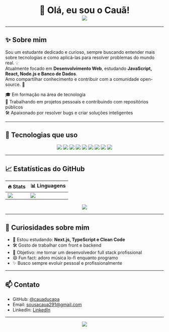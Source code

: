 <h1 align="center">🌄 Olá, eu sou o Cauã! <br> 
<img src="https://readme-typing-svg.herokuapp.com?font=Fira+Code&size=25&pause=1000&center=true&width=440&lines=Desenvolvedor+em+Construção;Apaixonado+por+tecnologia+%F0%9F%A7%91%E2%80%8D%F0%9F%92%BB;Em+constante+aprendizado+%E2%9C%A8" />
</h1>

---

## ✨ Sobre mim

Sou um estudante dedicado e curioso, sempre buscando entender mais sobre tecnologias e como aplicá-las para resolver problemas do mundo real. 💡  
Atualmente focado em **Desenvolvimento Web**, estudando **JavaScript, React, Node.js e Banco de Dados**.  
Amo compartilhar conhecimento e contribuir com a comunidade open-source. 🧠  

🎓 Em formação na área de tecnologia  
💼 Trabalhando em projetos pessoais e contribuindo com repositórios públicos  
🛠️ Apaixonado por resolver bugs e criar soluções inteligentes

---

## 🚀 Tecnologias que uso

<div align="center">
  <img src="https://img.shields.io/badge/HTML5-e34c26?style=for-the-badge&logo=html5&logoColor=white"/>
  <img src="https://img.shields.io/badge/CSS3-264de4?style=for-the-badge&logo=css3&logoColor=white"/>
  <img src="https://img.shields.io/badge/Bootstrap-563d7c?style=for-the-badge&logo=bootstrap&logoColor=white"/>
  <img src="https://img.shields.io/badge/JavaScript-F7DF1E?style=for-the-badge&logo=javascript&logoColor=black"/>
  <img src="https://img.shields.io/badge/Node.js-339933?style=for-the-badge&logo=nodedotjs&logoColor=white"/>
  <img src="https://img.shields.io/badge/React-20232A?style=for-the-badge&logo=react&logoColor=61DAFB"/>
  <img src="https://img.shields.io/badge/MySQL-00758F?style=for-the-badge&logo=mysql&logoColor=white"/>
  <img src="https://img.shields.io/badge/Git-F05032?style=for-the-badge&logo=git&logoColor=white"/>
  <img src="https://img.shields.io/badge/GitHub-181717?style=for-the-badge&logo=github&logoColor=white"/>
</div>

---

## 📈 Estatísticas do GitHub

<div align="center">
  
| 🔥 Stats | 📊 Linguagens |
|---------|----------------|
| <img src="https://github-readme-stats.vercel.app/api?username=cauaducapa&show_icons=true&theme=radical&hide_border=true&count_private=true"/> | <img src="https://github-readme-stats.vercel.app/api/top-langs/?username=DevCaua10&layout=compact&theme=radical&hide_border=true"/> |

<img src="https://github-readme-streak-stats.herokuapp.com/?user=DevCaua10a&theme=radical&hide_border=true"/>

</div>

---

## 🧠 Curiosidades sobre mim

- 🌱 Estou estudando: **Next.js, TypeScript e Clean Code**
- 🛠️ Gosto de trabalhar com front e backend
- 🎯 Objetivo: me tornar um desenvolvedor full stack profissional
- 😄 Fun fact: adoro música lo-fi enquanto programo
- ✨ Busco sempre evoluir pessoal e profissionalmente

---

## 📫 Contato

- GitHub: [@cauaducapa](https://github.com/cauaducapa)
- Email: sousacaua291@gmail.com
- LinkedIn: [LinkedIn](https://www.linkedin.com/in/cau%C3%A3-sousa-b4366622b/)

---

<p align="center">
  <img src="https://capsule-render.vercel.app/api?type=waving&color=7F00FF&height=120&section=footer"/>
</p>

